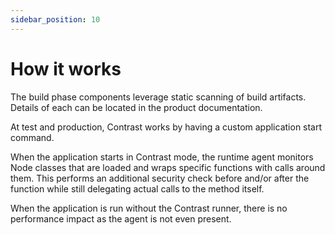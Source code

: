 ```yaml
---
sidebar_position: 10
---
```


# How it works

The build phase components leverage static scanning of build artifacts. Details of each can be located in the product documentation.

At test and production, Contrast works by having a custom application start command.

When the application starts in Contrast mode, the runtime agent monitors Node classes that are loaded and wraps specific functions with calls around them. This performs an additional security check before and/or after the function while still delegating actual calls to the method itself.

When the application is run without the Contrast runner, there is no performance impact as the agent is not even present.